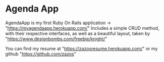# Agenda App

AgendaApp is my first Ruby On Rails application -> "https://myagendaapp.herokuapp.com/"
Includes a simple CRUD method, with their respective interfaces, as well as a beautiful layout, taken by "https://www.designbombs.com/freebie/knight/"

You can find my resume at "https://zazosresume.herokuapp.com/" or my github "https://github.com/zazos"
